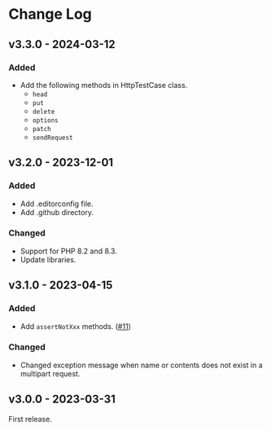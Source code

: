# Change Log

## v3.3.0 - 2024-03-12

### Added

- Add the following methods in HttpTestCase class.
  - `head`
  - `put`
  - `delete`
  - `options`
  - `patch`
  - `sendRequest`

## v3.2.0 - 2023-12-01

### Added

- Add .editorconfig file.
- Add .github directory.

### Changed

- Support for PHP 8.2 and 8.3.
- Update libraries.

## v3.1.0 - 2023-04-15

### Added

- Add `assertNotXxx` methods. ([#11](https://github.com/sayuprc/http-test-case/issues/11))

### Changed

- Changed exception message when name or contents does not exist in a multipart request.

## v3.0.0 - 2023-03-31

First release.
